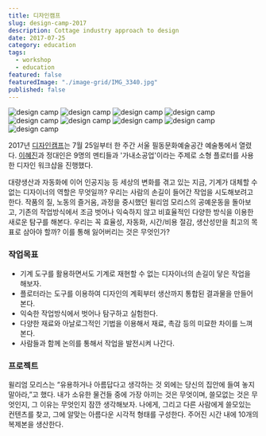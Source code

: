 ```yaml
---
title: 디자인캠프
slug: design-camp-2017
description: Cottage industry approach to design
date: 2017-07-25
category: education
tags:
  - workshop
  - education
featured: false
featuredImage: "./image-grid/IMG_3340.jpg"
published: false
---
```


![design camp](./image-grid/IMG_3311.jpg)
![design camp](./image-grid/IMG_3312.jpg)
![design camp](./image-grid/IMG_3315.jpg)
![design camp](./image-grid/IMG_3326.jpg)
![design camp](./image-grid/IMG_3338.jpg)
![design camp](./image-grid/IMG_3340.jpg)
![design camp](./image-grid/IMG_3349.jpg)
![design camp](./image-grid/IMG_3351.jpg)
![design camp](./image-grid/IMG_3356.jpg)

2017년 [디자인캠프](https://www.facebook.com/designerschool.net/)는 7월 25일부터 한 주간 서울 필동문화예술공간 예술통에서 열렸다. [이혜진](http://sayhye.net)과 정대인은 9명의 멘티들과 '가내소공업'이라는 주제로 소형 플로터를 사용한 디자인 워크샵을 진행했다.

대량생산과 자동화에 이어 인공지능 등 세상의 변화를 겪고 있는 지금, 기계가 대체할 수 없는 디자이너의 역할은 무엇일까? 우리는 사람의 손길이 들어간 작업을 시도해보려고 한다. 작품의 질, 노동의 즐거움, 과정을 중시했던 윌리엄 모리스의 공예운동을 돌아보고, 기존의 작업방식에서 조금 벗어나 익숙하지 않고 비효율적인 다양한 방식을 이용한 새로운 탐구를 해본다.
우리는 꼭 효율성, 자동화, 시간/비용 절감, 생산성만을 최고의 목표로 삼아야 할까? 이를 통해 잃어버리는 것은 무엇인가?

### 작업목표

- 기계 도구를 활용하면서도 기계로 재현할 수 없는 디자이너의 손길이 닿은 작업을 해보자.
- 플로터라는 도구를 이용하여 디자인의 계획부터 생산까지 통합된 결과물을 만들어 본다.
- 익숙한 작업방식에서 벗어나 탐구하고 실험한다.
- 다양한 재료와 아날로그적인 기법을 이용해서 재료, 촉감 등의 미묘한 차이를 느껴본다.
- 사람들과 함께 논의를 통해서 작업을 발전시켜 나간다.

### 프로젝트

윌리엄 모리스는 “유용하거나 아름답다고 생각하는 것 외에는 당신의 집안에 들여 놓지 말아라,”고 했다.
내가 소유한 물건들 중에 가장 아끼는 것은 무엇이며, 쓸모없는 것은 무엇인지, 그 이유는 무엇인지 잠깐 생각해보자.
나에게, 그리고 다른 사람에게 쓸모있는 컨텐츠를 찾고, 그에 알맞는 아름다운 시각적 형태를 구성한다.
주어진 시간 내에 10개의 복제본을 생산한다.
